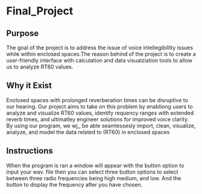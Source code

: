 # Final_Project

## Purpose

The goal of the project is to address the issue of voice intellegibillity issues
while within enclosed spaces.The reason behind of the project is to create a user-friendly interface with calculation and data visualziation tools to allow
us to analyze RT60 values.


## Why it Exist

Enclosed spaces with prolonged reverberation times can be disruptive to
our hearing. Our project aims to take on this problem by enabliong users to analyze and visualize RT60 values,
identify requency ranges with extended reverb times, and ultimatley engineer solutions for improved voice clarity.
By using our program, we wj,, be able seamlessesly import, clean, visualize, analyze, and model the data related to (RT60) in
enclosed spaces

## Instructions
When the program is ran a window will appear with the button option to input your wav. file
then you can select three button options to select between three radio frequencies being high medium, and low.
And the button to display the frequency after you have chosen.

